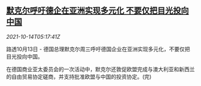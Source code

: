 <!--1634189463000-->
[默克尔呼吁德企在亚洲实现多元化 不要仅把目光投向中国](https://cn.reuters.com/article/germany-merkel-asia-au-nz-1014-idCNKBS2H40D9)
------

<div><i>2021-10-14T05:17:41Z</i></div><p>路透10月13日 - 德国总理默克尔周三呼吁德国企业在亚洲实现多元化，不要仅把目光投向中国。</p><p>在德国商业亚太委员会的一次活动中，默克尔还敦促欧盟完成与澳大利亚和新西兰的自由贸易协定磋商，并支持批准欧盟与中国的投资协定。(完)</p>
